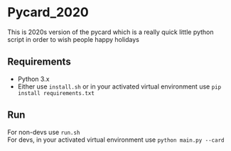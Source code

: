 # Pycard_2020

This is 2020s version of the pycard which is a really quick little python script in order to wish people happy holidays

## Requirements

- Python 3.x
- Either use `install.sh` or in your activated virtual environment use `pip install requirements.txt`

## Run
For non-devs use `run.sh`  
For devs, in your activated virtual environment use `python main.py --card` 



